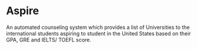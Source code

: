 # Aspire
An automated counseling system which provides a list of Universities to the international students aspiring to student in the United States based on their GPA, GRE and IELTS/ TOEFL score. 
